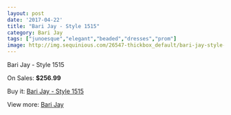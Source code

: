 ```yaml
---
layout: post
date: '2017-04-22'
title: "Bari Jay - Style 1515"
category: Bari Jay
tags: ["junoesque","elegant","beaded","dresses","prom"]
image: http://img.sequinious.com/26547-thickbox_default/bari-jay-style-1515.jpg
---
```

Bari Jay - Style 1515

On Sales: **$256.99**
<a href="https://www.sequinious.com/bari-jay/10797-bari-jay-style-1515.html"><amp-img layout="responsive" width="600" height="600" src="//img.sequinious.com/26547-thickbox_default/bari-jay-style-1515.jpg" alt="Bari Jay - Style 1515 0" /></a>
<a href="https://www.sequinious.com/bari-jay/10797-bari-jay-style-1515.html"><amp-img layout="responsive" width="600" height="600" src="//img.sequinious.com/26548-thickbox_default/bari-jay-style-1515.jpg" alt="Bari Jay - Style 1515 1" /></a>

Buy it: [Bari Jay - Style 1515](https://www.sequinious.com/bari-jay/10797-bari-jay-style-1515.html "Bari Jay - Style 1515")

View more: [Bari Jay](https://www.sequinious.com/17-bari-jay "Bari Jay")